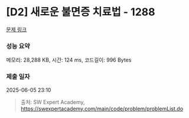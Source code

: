 # [D2] 새로운 불면증 치료법 - 1288 

[문제 링크](https://swexpertacademy.com/main/code/problem/problemDetail.do?contestProbId=AV18_yw6I9MCFAZN) 

### 성능 요약

메모리: 28,288 KB, 시간: 124 ms, 코드길이: 996 Bytes

### 제출 일자

2025-06-05 23:10



> 출처: SW Expert Academy, https://swexpertacademy.com/main/code/problem/problemList.do